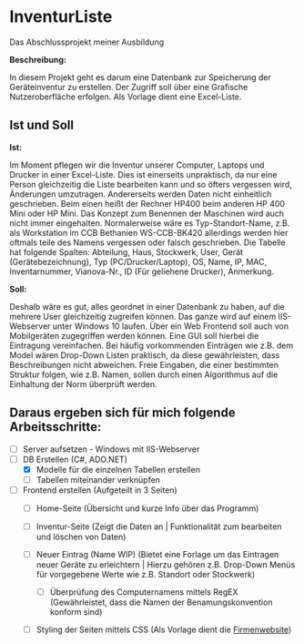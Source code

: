 # InventurListe
Das Abschlussprojekt meiner Ausbildung

**Beschreibung:**

In diesem Projekt geht es darum eine Datenbank zur Speicherung der Geräteinventur zu erstellen. Der Zugriff soll über eine Grafische Nutzeroberfläche erfolgen. Als Vorlage dient eine Excel-Liste. 

## Ist und Soll
**Ist:**

Im Moment pflegen wir die Inventur unserer Computer, Laptops und Drucker in einer Excel-Liste. Dies ist einerseits unpraktisch, da nur eine Person gleichzeitig die Liste bearbeiten kann und so öfters vergessen wird, Änderungen umzutragen. Andererseits werden Daten nicht einheitlich geschrieben. Beim einen heißt der Rechner HP400 beim anderen HP 400 Mini oder HP Mini. Das Konzept zum Benennen der Maschinen wird auch nicht immer eingehalten. Normalerweise wäre es Typ-Standort-Name, z.B. als Workstation im CCB Bethanien WS-CCB-BK420 allerdings werden hier oftmals teile des Namens vergessen oder falsch geschrieben. 
Die Tabelle hat folgende Spalten: Abteilung, Haus, Stockwerk, User, Gerät (Gerätebezeichnung), Typ (PC/Drucker/Laptop), OS, Name, IP, MAC, Inventarnummer, Vianova-Nr., ID (Für geliehene Drucker), Anmerkung. 

**Soll:**

Deshalb wäre es gut, alles geordnet in einer Datenbank zu haben, auf die mehrere User gleichzeitig zugreifen können. Das ganze wird auf einem IIS-Webserver unter Windows 10 laufen. Über ein Web Frontend soll auch von Mobilgeräten zugegriffen werden können. Eine GUI soll hierbei die Eintragung vereinfachen. Bei häufig vorkommenden Einträgen wie z.B. dem Model wären Drop-Down Listen praktisch, da diese gewährleisten, dass Beschreibungen nicht abweichen. Freie Eingaben, die einer bestimmten Struktur folgen, wie z.B. Namen, sollen durch einen Algorithmus auf die Einhaltung der Norm überprüft werden.

## Daraus ergeben sich für mich folgende Arbeitsschritte:
- [ ] Server aufsetzen - Windows mit IIS-Webserver 
- [ ] DB Erstellen (C#, ADO.NET)
   - [X] Modelle für die einzelnen Tabellen erstellen
   - [ ] Tabellen miteinander verknüpfen
- [ ] Frontend erstellen (Aufgeteilt in 3 Seiten) 
   - [ ] Home-Seite (Übersicht und kurze Info über das Programm)
   - [ ] Inventur-Seite (Zeigt die Daten an | Funktionalität zum bearbeiten und löschen von Daten)
   - [ ] Neuer Eintrag (Name WIP) (Bietet eine Forlage um das Eintragen neuer Geräte zu erleichtern | Hierzu gehören z.B. Drop-Down Menüs für vorgegebene Werte wie z.B. Standort oder Stockwerk)
     - [ ] Überprüfung des Computernamens mittels RegEX (Gewährleistet, dass die Namen der Benamungskonvention konform sind)
   - [ ] Styling der Seiten mittels CSS (Als Vorlage dient die [Firmenwebsite](https://www.ccb.de))

